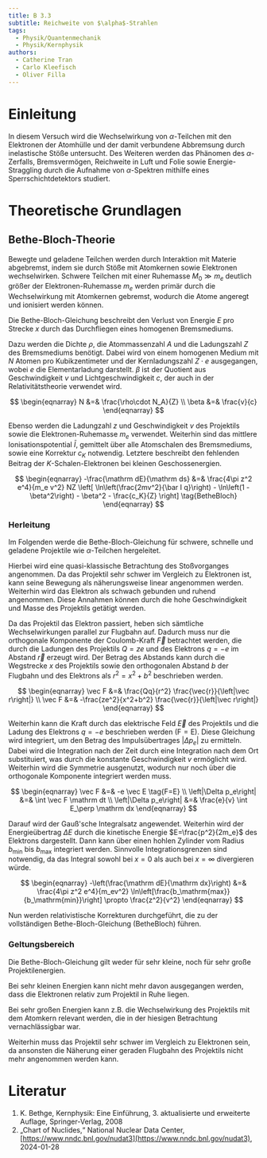 ```yaml
---
title: B 3.3
subtitle: Reichweite von $\alpha$-Strahlen
tags:
  - Physik/Quantenmechanik
  - Physik/Kernphysik
authors:
  - Catherine Tran
  - Carlo Kleefisch
  - Oliver Filla
---
```

# Einleitung
In diesem Versuch wird die Wechselwirkung von $\alpha$-Teilchen mit den Elektronen der Atomhülle und der damit verbundene Abbremsung durch inelastische Stöße untersucht. Des Weiteren werden das Phänomen des $\alpha$-Zerfalls, Bremsvermögen, Reichweite in Luft und Folie sowie Energie-Straggling durch die Aufnahme von $\alpha$-Spektren mithilfe eines Sperrschichtdetektors studiert.

# Theoretische Grundlagen
## Bethe-Bloch-Theorie
Bewegte und geladene Teilchen werden durch Interaktion mit Materie abgebremst, indem sie durch Stöße mit Atomkernen sowie Elektronen wechselwirken. Schwere Teilchen mit einer Ruhemasse $M_0\gg m_e$ deutlich größer der Elektronen-Ruhemasse $m_e$ werden primär durch die Wechselwirkung mit Atomkernen gebremst, wodurch die Atome angeregt und ionisiert werden können.

Die Bethe-Bloch-Gleichung beschreibt den Verlust von Energie $E$ pro Strecke $x$ durch das Durchfliegen eines homogenen Bremsmediums.

Dazu werden die Dichte $\rho$, die Atommassenzahl $A$ und die Ladungszahl $Z$ des Bremsmediums benötigt. Dabei wird von einem homogenen Medium mit $N$ Atomen pro Kubikzentimeter und der Kernladungszahl $Z\cdot e$ ausgegangen, wobei $e$ die Elementarladung darstellt. $\beta$ ist der Quotient aus Geschwindigkeit $v$ und Lichtgeschwindigkeit $c$, der auch in der Relativitätstheorie verwendet wird.

$$
\begin{eqnarray}
	N &=& \frac{\rho\cdot N_A}{Z} \\
	\beta &=& \frac{v}{c}
\end{eqnarray}
$$

Ebenso werden die Ladungzahl $z$ und Geschwindigkeit $v$ des Projektils sowie die Elektronen-Ruhemasse $m_e$ verwendet. Weiterhin sind das mittlere Ionisationspotential $\bar I$, gemittelt über alle Atomschalen des Bremsmediums, sowie eine Korrektur $c_K$ notwendig. Letztere beschreibt den fehlenden Beitrag der $K$-Schalen-Elektronen bei kleinen Geschossenergien.

$$
\begin{eqnarray}
	-\frac{\mathrm dE}{\mathrm ds} &=&
		\frac{4\pi z^2 e^4}{m_e v^2} NZ
		\left[
			\ln\left(\frac{2mv^2}{\bar I q}\right)
			- \ln\left(1 - \beta^2\right)
			- \beta^2
			- \frac{c_K}{Z}
		\right]
		\tag{BetheBloch}
\end{eqnarray}
$$

### Herleitung
Im Folgenden werde die Bethe-Bloch-Gleichung für schwere, schnelle und geladene Projektile wie $\alpha$-Teilchen hergeleitet.

Hierbei wird eine quasi-klassische Betrachtung des Stoßvorganges angenommen. Da das Projektil sehr schwer im Vergleich zu Elektronen ist, kann seine Bewegung als näherungsweise linear angenommen werden. Weiterhin wird das Elektron als schwach gebunden und ruhend angenommen. Diese Annahmen können durch die hohe Geschwindigkeit und Masse des Projektils getätigt werden.

Da das Projektil das Elektron passiert, heben sich sämtliche Wechselwirkungen parallel zur Flugbahn auf. Dadurch muss nur die orthogonale Komponente der Coulomb-Kraft $\vec F$ betrachtet werden, die durch die Ladungen des Projektils $Q=ze$ und des Elektrons $q=-e$ im Abstand $\vec r$ erzeugt wird. Der Betrag des Abstands kann durch die Wegstrecke $x$ des Projektils sowie den orthogonalen Abstand $b$ der Flugbahn und des Elektrons als $r^2=x^2+b^2$ beschrieben werden.

$$
\begin{eqnarray}
	\vec F &=& \frac{Qq}{r^2} \frac{\vec{r}}{\left|\vec r\right|} \\
	\vec F &=& -\frac{ze^2}{x^2+b^2} \frac{\vec{r}}{\left|\vec r\right|}
\end{eqnarray}
$$

Weiterhin kann die Kraft durch das elektrische Feld $\vec E$ des Projektils und die Ladung des Elektrons $q=-e$ beschrieben werden $(\mathrm{F=E})$. Diese Gleichung wird integriert, um den Betrag des Impulsübertrages $\left|\Delta p_e\right|$ zu ermitteln. Dabei wird die Integration nach der Zeit durch eine Integration nach dem Ort substituiert, was durch die konstante Geschwindigkeit $v$ ermöglicht wird. Weiterhin wird die Symmetrie ausgenutzt, wodurch nur noch über die orthogonale Komponente integriert werden muss.

$$
\begin{eqnarray}
	\vec F &=& -e \vec E \tag{F=E} \\
	\left|\Delta p_e\right| &=& \int \vec F \mathrm dt \\
	\left|\Delta p_e\right| &=& \frac{e}{v} \int E_\perp \mathrm dx
\end{eqnarray}
$$

Darauf wird der Gauß'sche Integralsatz angewendet. Weiterhin wird der Energieübertrag $\Delta E$ durch die kinetische Energie $E=\frac{p^2}{2m_e}$ des Elektrons dargestellt. Dann kann über einen hohlen Zylinder vom Radius $b_\mathrm{min}$ bis $b_\mathrm{max}$ integriert werden. Sinnvolle Integrationsgrenzen sind notwendig, da das Integral sowohl bei $x=0$ als auch bei $x=\infty$ divergieren würde.

$$
\begin{eqnarray}
	-\left(\frac{\mathrm dE}{\mathrm dx}\right)
		&=& \frac{4\pi z^2 e^4}{m_ev^2}
			\ln\left[\frac{b_\mathrm{max}}{b_\mathrm{min}}\right]
			\propto \frac{z^2}{v^2}
\end{eqnarray}
$$

Nun werden relativistische Korrekturen durchgeführt, die zu der vollständigen Bethe-Bloch-Gleichung $(\mathrm{BetheBloch})$ führen.

### Geltungsbereich
Die Bethe-Bloch-Gleichung gilt weder für sehr kleine, noch für sehr große Projektilenergien.

Bei sehr kleinen Energien kann nicht mehr davon ausgegangen werden, dass die Elektronen relativ zum Projektil in Ruhe liegen.

Bei sehr großen Energien kann z.B. die Wechselwirkung des Projektils mit dem Atomkern relevant werden, die in der hiesigen Betrachtung vernachlässigbar war.

Weiterhin muss das Projektil sehr schwer im Vergleich zu Elektronen sein, da ansonsten die Näherung einer geraden Flugbahn des Projektils nicht mehr angenommen werden kann.

# Literatur
1. K. Bethge, Kernphysik: Eine Einführung, 3. aktualisierte und erweiterte Auflage, Springer-Verlag, 2008
2. „Chart of Nuclides,“ National Nuclear Data Center, [https://www.nndc.bnl.gov/nudat3](https://www.nndc.bnl.gov/nudat3), 2024-01-28
